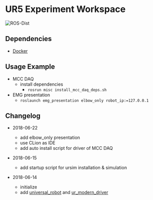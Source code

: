 UR5 Experiment Workspace
========================

![ROS-Dist](https://img.shields.io/badge/ROS-Kinetic-green.svg)

Dependencies
------------
+ [Docker](https://www.docker.com/)

Usage Example
-------------
+ MCC DAQ
    - install dependencies
        + `rosrun misc install_mcc_daq_deps.sh`
+ EMG presentation
    - `roslaunch emg_presentation elbow_only robot_ip:=127.0.0.1`

Changelog
---------
+ 2018-06-22
    - add elbow_only presentation
    - use CLion as IDE
    - add auto install script for driver of MCC DAQ
    
+ 2018-06-15
    - add startup script for ursim installation & simulation

+ 2018-06-14
    - initialize
    - add [universal_robot](https://github.com/ros-industrial/universal_robot) and [ur_modern_driver](https://github.com/P4SSER8Y/ur_modern_driver)


